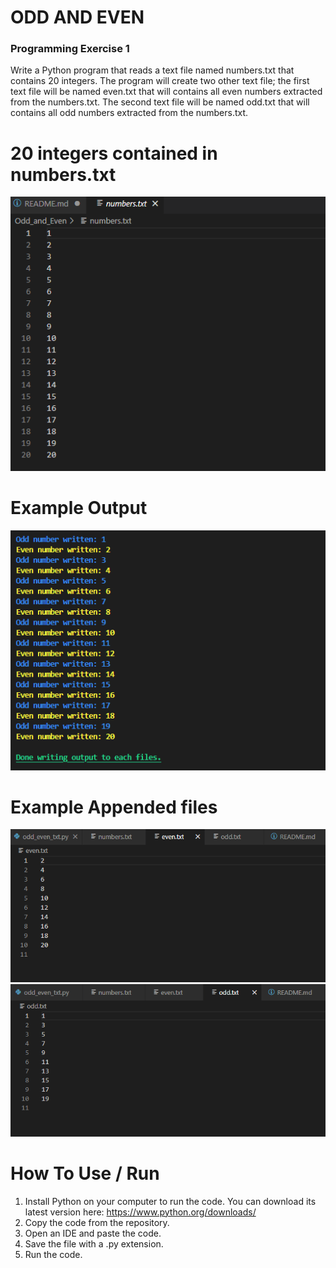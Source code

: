 # ODD AND EVEN
### Programming Exercise 1

Write a Python program that reads a text file named numbers.txt that contains 20 integers. The program will create two other text file; the first text file will be named even.txt that will contains all even numbers extracted from the numbers.txt. The second text file will be named odd.txt that will contains all odd numbers extracted from the numbers.txt.

# 20 integers contained in numbers.txt
![](O&E/p1_exp_num.PNG)

# Example Output

![](O&E/p1_exp_opt.PNG)

# Example Appended files
![](O&E/p1_exp_even.PNG) ![](O&E/p1_exp_odd.PNG)
# How To Use / Run
1. Install Python on your computer to run the code. You can download its latest version here: https://www.python.org/downloads/ 
2. Copy the code from the repository. 
3. Open an IDE and paste the code. 
4. Save the file with a .py extension. 
5. Run the code. 
